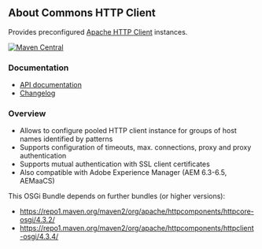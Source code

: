 ## About Commons HTTP Client

Provides preconfigured [Apache HTTP Client](http://hc.apache.org/) instances.

[![Maven Central](https://maven-badges.herokuapp.com/maven-central/io.wcm.caravan/io.wcm.caravan.commons.httpclient/badge.svg)](https://maven-badges.herokuapp.com/maven-central/io.wcm.caravan/io.wcm.caravan.commons.httpclient)


### Documentation

* [API documentation][apidocs]
* [Changelog][changelog]


[apidocs]: apidocs/
[changelog]: changes-report.html


### Overview

* Allows to configure pooled HTTP client instance for groups of host names identified by patterns
* Supports configuration of timeouts, max. connections, proxy and proxy authentication
* Supports mutual authentication with SSL client certificates
* Also compatible with Adobe Experience Manager (AEM 6.3-6.5, AEMaaCS)

This OSGi Bundle depends on further bundles (or higher versions):

* https://repo1.maven.org/maven2/org/apache/httpcomponents/httpcore-osgi/4.3.2/
* https://repo1.maven.org/maven2/org/apache/httpcomponents/httpclient-osgi/4.3.4/
